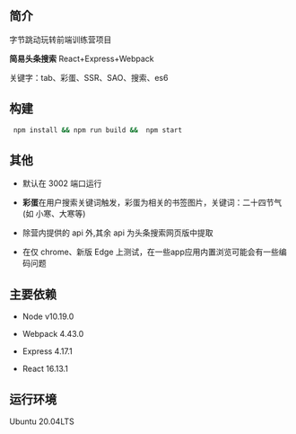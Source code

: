 ## 简介

字节跳动玩转前端训练营项目

**简易头条搜索** React+Express+Webpack

关键字：tab、彩蛋、SSR、SAO、搜索、es6

## 构建

```bash
 npm install && npm run build &&  npm start
```

## 其他

- 默认在 3002 端口运行

- **彩蛋**在用户搜索关键词触发，彩蛋为相关的书签图片，关键词：二十四节气(如 小寒、大寒等)
- 除营内提供的 api 外,其余 api 为头条搜索网页版中提取
- 在仅 chrome、新版 Edge 上测试，在一些app应用内置浏览可能会有一些编码问题

## 主要依赖

- Node v10.19.0

- Webpack 4.43.0

- Express 4.17.1
- React 16.13.1

## 运行环境

Ubuntu 20.04LTS
